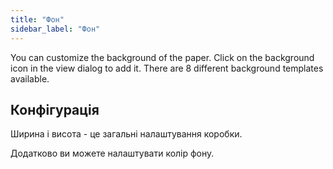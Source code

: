 ```yaml
---
title: "Фон"
sidebar_label: "Фон"
---
```


You can customize the background of the paper. Click on the background icon in the view dialog to add it. There are 8 different background templates available.

## Конфігурація

Ширина і висота - це загальні налаштування коробки.

Додатково ви можете налаштувати колір фону.
